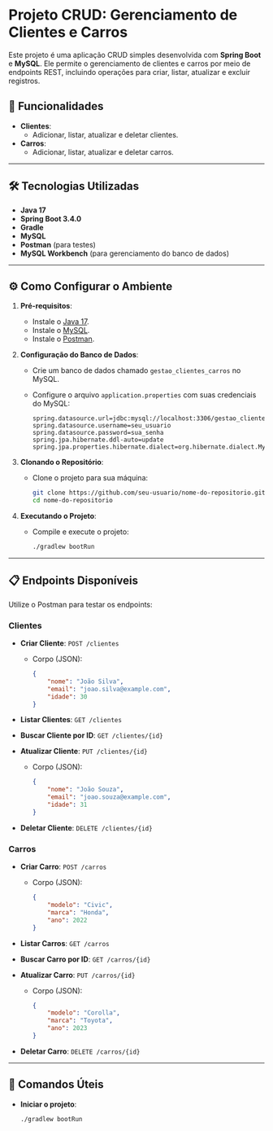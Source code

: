 # Projeto CRUD: Gerenciamento de Clientes e Carros

Este projeto é uma aplicação CRUD simples desenvolvida com **Spring Boot** e **MySQL**. Ele permite o gerenciamento de clientes e carros por meio de endpoints REST, incluindo operações para criar, listar, atualizar e excluir registros.

## 🚀 Funcionalidades

- **Clientes**:
  - Adicionar, listar, atualizar e deletar clientes.
- **Carros**:
  - Adicionar, listar, atualizar e deletar carros.

---

## 🛠️ Tecnologias Utilizadas

- **Java 17**
- **Spring Boot 3.4.0**
- **Gradle**
- **MySQL**
- **Postman** (para testes)
- **MySQL Workbench** (para gerenciamento do banco de dados)

---

## ⚙️ Como Configurar o Ambiente

1. **Pré-requisitos**:
   - Instale o [Java 17](https://www.oracle.com/java/technologies/javase/jdk17-archive-downloads.html).
   - Instale o [MySQL](https://dev.mysql.com/downloads/installer/).
   - Instale o [Postman](https://www.postman.com/downloads/).

2. **Configuração do Banco de Dados**:
   - Crie um banco de dados chamado `gestao_clientes_carros` no MySQL.
   - Configure o arquivo `application.properties` com suas credenciais do MySQL:

     ```properties
     spring.datasource.url=jdbc:mysql://localhost:3306/gestao_clientes_carros
     spring.datasource.username=seu_usuario
     spring.datasource.password=sua_senha
     spring.jpa.hibernate.ddl-auto=update
     spring.jpa.properties.hibernate.dialect=org.hibernate.dialect.MySQL8Dialect
     ```

3. **Clonando o Repositório**:
   - Clone o projeto para sua máquina:
     ```bash
     git clone https://github.com/seu-usuario/nome-do-repositorio.git
     cd nome-do-repositorio
     ```

4. **Executando o Projeto**:
   - Compile e execute o projeto:
     ```bash
     ./gradlew bootRun
     ```

---

## 📋 Endpoints Disponíveis

Utilize o Postman para testar os endpoints:

### **Clientes**
- **Criar Cliente**: `POST /clientes`
  - Corpo (JSON):
    ```json
    {
        "nome": "João Silva",
        "email": "joao.silva@example.com",
        "idade": 30
    }
    ```

- **Listar Clientes**: `GET /clientes`

- **Buscar Cliente por ID**: `GET /clientes/{id}`

- **Atualizar Cliente**: `PUT /clientes/{id}`
  - Corpo (JSON):
    ```json
    {
        "nome": "João Souza",
        "email": "joao.souza@example.com",
        "idade": 31
    }
    ```

- **Deletar Cliente**: `DELETE /clientes/{id}`

### **Carros**
- **Criar Carro**: `POST /carros`
  - Corpo (JSON):
    ```json
    {
        "modelo": "Civic",
        "marca": "Honda",
        "ano": 2022
    }
    ```

- **Listar Carros**: `GET /carros`

- **Buscar Carro por ID**: `GET /carros/{id}`

- **Atualizar Carro**: `PUT /carros/{id}`
  - Corpo (JSON):
    ```json
    {
        "modelo": "Corolla",
        "marca": "Toyota",
        "ano": 2023
    }
    ```

- **Deletar Carro**: `DELETE /carros/{id}`

---

## 📝 Comandos Úteis

- **Iniciar o projeto**:
  ```bash
  ./gradlew bootRun
